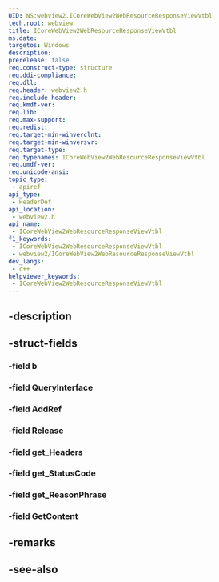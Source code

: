 ```yaml
---
UID: NS:webview2.ICoreWebView2WebResourceResponseViewVtbl
tech.root: webview
title: ICoreWebView2WebResourceResponseViewVtbl
ms.date: 
targetos: Windows
description: 
prerelease: false
req.construct-type: structure
req.ddi-compliance: 
req.dll: 
req.header: webview2.h
req.include-header: 
req.kmdf-ver: 
req.lib: 
req.max-support: 
req.redist: 
req.target-min-winverclnt: 
req.target-min-winversvr: 
req.target-type: 
req.typenames: ICoreWebView2WebResourceResponseViewVtbl
req.umdf-ver: 
req.unicode-ansi: 
topic_type:
 - apiref
api_type:
 - HeaderDef
api_location:
 - webview2.h
api_name:
 - ICoreWebView2WebResourceResponseViewVtbl
f1_keywords:
 - ICoreWebView2WebResourceResponseViewVtbl
 - webview2/ICoreWebView2WebResourceResponseViewVtbl
dev_langs:
 - c++
helpviewer_keywords:
 - ICoreWebView2WebResourceResponseViewVtbl
---
```


## -description

## -struct-fields

### -field b

### -field QueryInterface

### -field AddRef

### -field Release

### -field get_Headers

### -field get_StatusCode

### -field get_ReasonPhrase

### -field GetContent

## -remarks

## -see-also


